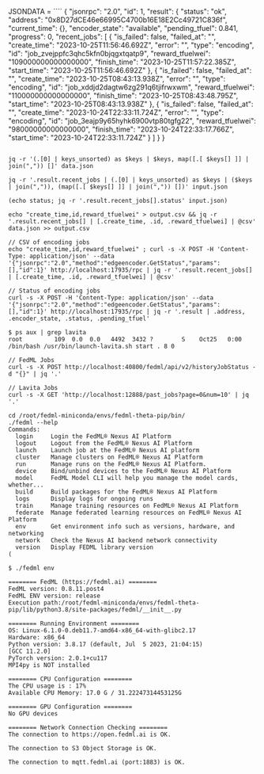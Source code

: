 JSONDATA = ````
{
  "jsonrpc": "2.0",
  "id": 1,
  "result": {
    "status": "ok",
    "address": "0x8D27dCE46e66995C4700b16E18E2Cc49721C836f",
    "current_time": {},
    "encoder_state": "available",
    "pending_tfuel": 0.841,
    "progress": 0,
    "recent_jobs": [
      {
        "is_failed": false,
        "failed_at": "",
        "create_time": "2023-10-25T11:56:46.692Z",
        "error": "",
        "type": "encoding",
        "id": "job_zvejppfc3qhc5kfn0bjqgxtqatp9",
        "reward_tfuelwei": "109000000000000000",
        "finish_time": "2023-10-25T11:57:22.385Z",
        "start_time": "2023-10-25T11:56:46.692Z"
      },
      {
        "is_failed": false,
        "failed_at": "",
        "create_time": "2023-10-25T08:43:13.938Z",
        "error": "",
        "type": "encoding",
        "id": "job_xddjd2dagtw6zg291q6tjifrwxwm",
        "reward_tfuelwei": "110000000000000000",
        "finish_time": "2023-10-25T08:43:48.795Z",
        "start_time": "2023-10-25T08:43:13.938Z"
      },
      {
        "is_failed": false,
        "failed_at": "",
        "create_time": "2023-10-24T22:33:11.724Z",
        "error": "",
        "type": "encoding",
        "id": "job_3eajp9y65hyhk6900vtp80tgfg22",
        "reward_tfuelwei": "98000000000000000",
        "finish_time": "2023-10-24T22:33:17.766Z",
        "start_time": "2023-10-24T22:33:11.724Z"
      }
    ]
  }
}
````

jq -r '(.[0] | keys_unsorted) as $keys | $keys, map([.[ $keys[] ]] | join(",")) []' data.json

jq -r '.result.recent_jobs | (.[0] | keys_unsorted) as $keys | ($keys | join(",")), (map([.[ $keys[] ]] | join(",")) [])' input.json

(echo status; jq -r '.result.recent_jobs[].status' input.json)

echo "create_time,id,reward_tfuelwei" > output.csv && jq -r '.result.recent_jobs[] | [.create_time, .id, .reward_tfuelwei] | @csv' data.json >> output.csv

// CSV of encoding jobs
echo "create_time,id,reward_tfuelwei" ; curl -s -X POST -H 'Content-Type: application/json' --data '{"jsonrpc":"2.0","method":"edgeencoder.GetStatus","params":[],"id":1}' http://localhost:17935/rpc | jq -r '.result.recent_jobs[] | [.create_time, .id, .reward_tfuelwei] | @csv'

// Status of encoding jobs
curl -s -X POST -H 'Content-Type: application/json' --data '{"jsonrpc":"2.0","method":"edgeencoder.GetStatus","params":[],"id":1}' http://localhost:17935/rpc | jq -r '.result | .address, .encoder_state, .status, .pending_tfuel'

$ ps aux | grep lavita
root         109  0.0  0.0   4492  3432 ?        S    Oct25   0:00 /bin/bash /usr/bin/launch-lavita.sh start . 8 0

// FedML Jobs
curl -s -X POST http://localhost:40800/fedml/api/v2/historyJobStatus -d "{}" | jq '.'

// Lavita Jobs
curl -s -X GET 'http://localhost:12888/past_jobs?page=0&num=10' | jq '.'

cd /root/fedml-miniconda/envs/fedml-theta-pip/bin/ 
./fedml --help
Commands:
  login     Login the FedML® Nexus AI Platform
  logout    Logout from the FedML® Nexus AI Platform
  launch    Launch job at the FedML® Nexus AI platform
  cluster   Manage clusters on FedML® Nexus AI Platform
  run       Manage runs on the FedML® Nexus AI Platform.
  device    Bind/unbind devices to the FedML® Nexus AI Platform
  model     FedML Model CLI will help you manage the model cards, whether...
  build     Build packages for the FedML® Nexus AI Platform
  logs      Display logs for ongoing runs
  train     Manage training resources on FedML® Nexus AI Platform
  federate  Manage federated learning resources on FedML® Nexus AI Platform
  env       Get environment info such as versions, hardware, and networking
  network   Check the Nexus AI backend network connectivity
  version   Display FEDML library version
(

$ ./fedml env

======== FedML (https://fedml.ai) ========
FedML version: 0.8.11.post4
FedML ENV version: release
Execution path:/root/fedml-miniconda/envs/fedml-theta-pip/lib/python3.8/site-packages/fedml/__init__.py

======== Running Environment ========
OS: Linux-6.1.0-0.deb11.7-amd64-x86_64-with-glibc2.17
Hardware: x86_64
Python version: 3.8.17 (default, Jul  5 2023, 21:04:15) 
[GCC 11.2.0]
PyTorch version: 2.0.1+cu117
MPI4py is NOT installed

======== CPU Configuration ========
The CPU usage is : 17%
Available CPU Memory: 17.0 G / 31.22247314453125G

======== GPU Configuration ========
No GPU devices

======== Network Connection Checking ========
The connection to https://open.fedml.ai is OK.

The connection to S3 Object Storage is OK.

The connection to mqtt.fedml.ai (port:1883) is OK.
